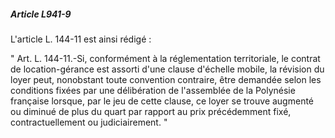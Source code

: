 ##### Article L941-9

L'article L. 144-11 est ainsi rédigé :

" Art. L. 144-11.-Si, conformément à la réglementation territoriale, le contrat de location-gérance est assorti d'une clause d'échelle mobile, la révision du loyer peut, nonobstant toute convention contraire, être demandée selon les conditions fixées par une délibération de l'assemblée de la Polynésie française lorsque, par le jeu de cette clause, ce loyer se trouve augmenté ou diminué de plus du quart par rapport au prix précédemment fixé, contractuellement ou judiciairement. "


